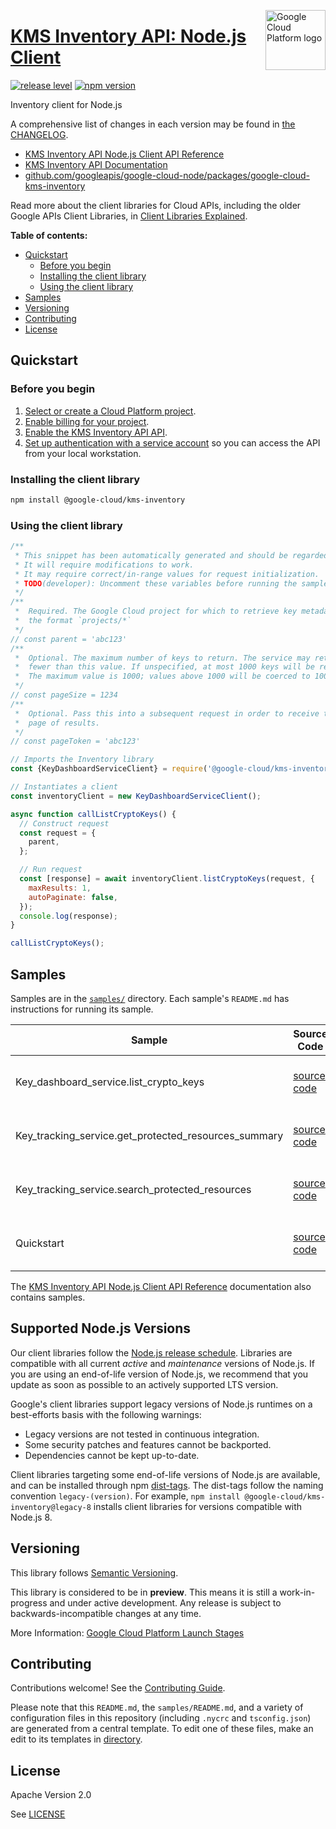 [//]: # "This README.md file is auto-generated, all changes to this file will be lost."
[//]: # "To regenerate it, use `python -m synthtool`."
<img src="https://avatars2.githubusercontent.com/u/2810941?v=3&s=96" alt="Google Cloud Platform logo" title="Google Cloud Platform" align="right" height="96" width="96"/>

# [KMS Inventory API: Node.js Client](https://github.com/googleapis/google-cloud-node/tree/main/packages/google-cloud-kms-inventory)

[![release level](https://img.shields.io/badge/release%20level-preview-yellow.svg?style=flat)](https://cloud.google.com/terms/launch-stages)
[![npm version](https://img.shields.io/npm/v/@google-cloud/kms-inventory.svg)](https://www.npmjs.org/package/@google-cloud/kms-inventory)




Inventory client for Node.js


A comprehensive list of changes in each version may be found in
[the CHANGELOG](https://github.com/googleapis/google-cloud-node/tree/main/packages/google-cloud-kms-inventory/CHANGELOG.md).

* [KMS Inventory API Node.js Client API Reference][client-docs]
* [KMS Inventory API Documentation][product-docs]
* [github.com/googleapis/google-cloud-node/packages/google-cloud-kms-inventory](https://github.com/googleapis/google-cloud-node/tree/main/packages/google-cloud-kms-inventory)

Read more about the client libraries for Cloud APIs, including the older
Google APIs Client Libraries, in [Client Libraries Explained][explained].

[explained]: https://cloud.google.com/apis/docs/client-libraries-explained

**Table of contents:**


* [Quickstart](#quickstart)
  * [Before you begin](#before-you-begin)
  * [Installing the client library](#installing-the-client-library)
  * [Using the client library](#using-the-client-library)
* [Samples](#samples)
* [Versioning](#versioning)
* [Contributing](#contributing)
* [License](#license)

## Quickstart

### Before you begin

1.  [Select or create a Cloud Platform project][projects].
1.  [Enable billing for your project][billing].
1.  [Enable the KMS Inventory API API][enable_api].
1.  [Set up authentication with a service account][auth] so you can access the
    API from your local workstation.

### Installing the client library

```bash
npm install @google-cloud/kms-inventory
```


### Using the client library

```javascript
/**
 * This snippet has been automatically generated and should be regarded as a code template only.
 * It will require modifications to work.
 * It may require correct/in-range values for request initialization.
 * TODO(developer): Uncomment these variables before running the sample.
 */
/**
 *  Required. The Google Cloud project for which to retrieve key metadata, in
 *  the format `projects/*`
 */
// const parent = 'abc123'
/**
 *  Optional. The maximum number of keys to return. The service may return
 *  fewer than this value. If unspecified, at most 1000 keys will be returned.
 *  The maximum value is 1000; values above 1000 will be coerced to 1000.
 */
// const pageSize = 1234
/**
 *  Optional. Pass this into a subsequent request in order to receive the next
 *  page of results.
 */
// const pageToken = 'abc123'

// Imports the Inventory library
const {KeyDashboardServiceClient} = require('@google-cloud/kms-inventory').v1;

// Instantiates a client
const inventoryClient = new KeyDashboardServiceClient();

async function callListCryptoKeys() {
  // Construct request
  const request = {
    parent,
  };

  // Run request
  const [response] = await inventoryClient.listCryptoKeys(request, {
    maxResults: 1,
    autoPaginate: false,
  });
  console.log(response);
}

callListCryptoKeys();

```



## Samples

Samples are in the [`samples/`](https://github.com/googleapis/google-cloud-node/tree/main/packages/google-cloud-kms-inventory/samples) directory. Each sample's `README.md` has instructions for running its sample.

| Sample                      | Source Code                       | Try it |
| --------------------------- | --------------------------------- | ------ |
| Key_dashboard_service.list_crypto_keys | [source code](https://github.com/googleapis/google-cloud-node/blob/main/packages/google-cloud-kms-inventory/samples/generated/v1/key_dashboard_service.list_crypto_keys.js) | [![Open in Cloud Shell][shell_img]](https://console.cloud.google.com/cloudshell/open?git_repo=https://github.com/googleapis/google-cloud-node&page=editor&open_in_editor=packages/google-cloud-kms-inventory/samples/generated/v1/key_dashboard_service.list_crypto_keys.js,packages/google-cloud-kms-inventory/samples/README.md) |
| Key_tracking_service.get_protected_resources_summary | [source code](https://github.com/googleapis/google-cloud-node/blob/main/packages/google-cloud-kms-inventory/samples/generated/v1/key_tracking_service.get_protected_resources_summary.js) | [![Open in Cloud Shell][shell_img]](https://console.cloud.google.com/cloudshell/open?git_repo=https://github.com/googleapis/google-cloud-node&page=editor&open_in_editor=packages/google-cloud-kms-inventory/samples/generated/v1/key_tracking_service.get_protected_resources_summary.js,packages/google-cloud-kms-inventory/samples/README.md) |
| Key_tracking_service.search_protected_resources | [source code](https://github.com/googleapis/google-cloud-node/blob/main/packages/google-cloud-kms-inventory/samples/generated/v1/key_tracking_service.search_protected_resources.js) | [![Open in Cloud Shell][shell_img]](https://console.cloud.google.com/cloudshell/open?git_repo=https://github.com/googleapis/google-cloud-node&page=editor&open_in_editor=packages/google-cloud-kms-inventory/samples/generated/v1/key_tracking_service.search_protected_resources.js,packages/google-cloud-kms-inventory/samples/README.md) |
| Quickstart | [source code](https://github.com/googleapis/google-cloud-node/blob/main/packages/google-cloud-kms-inventory/samples/quickstart.js) | [![Open in Cloud Shell][shell_img]](https://console.cloud.google.com/cloudshell/open?git_repo=https://github.com/googleapis/google-cloud-node&page=editor&open_in_editor=packages/google-cloud-kms-inventory/samples/quickstart.js,packages/google-cloud-kms-inventory/samples/README.md) |



The [KMS Inventory API Node.js Client API Reference][client-docs] documentation
also contains samples.

## Supported Node.js Versions

Our client libraries follow the [Node.js release schedule](https://github.com/nodejs/release#release-schedule).
Libraries are compatible with all current _active_ and _maintenance_ versions of
Node.js.
If you are using an end-of-life version of Node.js, we recommend that you update
as soon as possible to an actively supported LTS version.

Google's client libraries support legacy versions of Node.js runtimes on a
best-efforts basis with the following warnings:

* Legacy versions are not tested in continuous integration.
* Some security patches and features cannot be backported.
* Dependencies cannot be kept up-to-date.

Client libraries targeting some end-of-life versions of Node.js are available, and
can be installed through npm [dist-tags](https://docs.npmjs.com/cli/dist-tag).
The dist-tags follow the naming convention `legacy-(version)`.
For example, `npm install @google-cloud/kms-inventory@legacy-8` installs client libraries
for versions compatible with Node.js 8.

## Versioning

This library follows [Semantic Versioning](http://semver.org/).







This library is considered to be in **preview**. This means it is still a
work-in-progress and under active development. Any release is subject to
backwards-incompatible changes at any time.


More Information: [Google Cloud Platform Launch Stages][launch_stages]

[launch_stages]: https://cloud.google.com/terms/launch-stages

## Contributing

Contributions welcome! See the [Contributing Guide](https://github.com/googleapis/google-cloud-node/blob/main/CONTRIBUTING.md).

Please note that this `README.md`, the `samples/README.md`,
and a variety of configuration files in this repository (including `.nycrc` and `tsconfig.json`)
are generated from a central template. To edit one of these files, make an edit
to its templates in
[directory](https://github.com/googleapis/synthtool).

## License

Apache Version 2.0

See [LICENSE](https://github.com/googleapis/google-cloud-node/blob/main/LICENSE)

[client-docs]: https://cloud.google.com/nodejs/docs/reference/kmsinventory/latest
[product-docs]: https://cloud.google.com/kms/docs/
[shell_img]: https://gstatic.com/cloudssh/images/open-btn.png
[projects]: https://console.cloud.google.com/project
[billing]: https://support.google.com/cloud/answer/6293499#enable-billing
[enable_api]: https://console.cloud.google.com/flows/enableapi?apiid=kmsinventory.googleapis.com
[auth]: https://cloud.google.com/docs/authentication/getting-started
